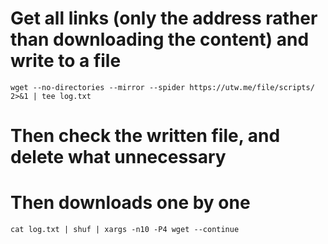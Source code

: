 # Get all links (only the address rather than downloading the content) and write to a file
`wget --no-directories --mirror --spider https://utw.me/file/scripts/ 2>&1 | tee log.txt`

# Then check the written file, and delete what unnecessary

# Then downloads one by one
`cat log.txt | shuf | xargs -n10 -P4 wget --continue`
